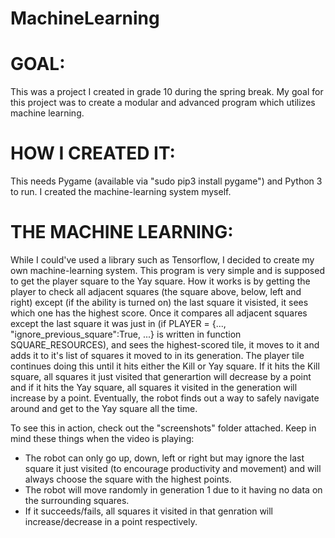 # MachineLearning

# GOAL:
This was a project I created in grade 10 during the spring break.  My goal for this project was to create a modular and advanced program which utilizes machine learning.

# HOW I CREATED IT:
This needs Pygame (available via "sudo pip3 install pygame") and Python 3 to run.  I created the machine-learning system myself.


# THE MACHINE LEARNING:
While I could've used a library such as Tensorflow, I decided to create my own machine-learning system.  This program is very simple and is supposed to get the player square to the Yay square.  How it works is by getting the player to check all adjacent squares (the square above, below, left and right) except (if the ability is turned on) the last square it visisted, it sees which one has the highest score.  Once it compares all adjacent squares except the last square it was just in (if PLAYER = {..., "ignore_previous_square":True, ...} is written in function SQUARE_RESOURCES), and sees the highest-scored tile, it moves to it and adds it to it's list of squares it moved to in its generation.  The player tile continues doing this until it hits either the Kill or Yay square.  If it hits the Kill square, all squares it just visited that generartion will decrease by a point and if it hits the Yay square, all squares it visited in the generation will increase by a point.  Eventually, the robot finds out a way to safely navigate around and get to the Yay square all the time.

To see this in action, check out the "screenshots" folder attached.  Keep in mind these things when the video is playing:
- The robot can only go up, down, left or right but may ignore the last square it just visited (to encourage productivity and movement) and will always choose the square with the highest points.
- The robot will move randomly in generation 1 due to it having no data on the surrounding squares.  
- If it succeeds/fails, all squares it visited in that genration will increase/decrease in a point respectively.

